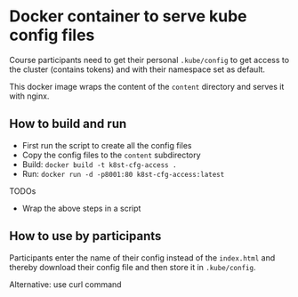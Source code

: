 # Docker container to serve kube config files

Course participants need to get their personal `.kube/config` to get access to the cluster (contains tokens) and with their namespace set as default.

This docker image wraps the content of the `content` directory and serves it with nginx. 

## How to build and run

- First run the script to create all the config files
- Copy the config files to the `content` subdirectory
- Build: `docker build -t k8st-cfg-access .` 
- Run: `docker run -d -p8001:80 k8st-cfg-access:latest`


TODOs
- Wrap the above steps in a script


## How to use by participants

Participants enter the name of their config instead of the `index.html` and thereby download their config file and then store it in `.kube/config`.

Alternative: use curl command
